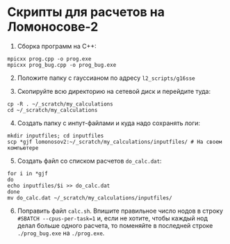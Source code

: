 # Скрипты для расчетов на Ломоносове-2

1. Сборка программ на C++:
```
mpicxx prog.cpp -o prog.exe
mpicxx prog_bug.cpp -o prog_bug.exe
```

2. Положите папку с гауссианом по адресу `l2_scripts/g16sse`

3. Скопируйте всю директорию на сетевой диск и перейдите туда:
```
cp -R . ~/_scratch/my_calculations
cd ~/_scratch/my_calculations
```

4. Создать папку с инпут-файлами и куда надо сохранять логи:
```
mkdir inputfiles; cd inputfiles
scp *gjf lomonosov2:~/_scratch/my_calculations/inputfiles/ # На своем компьютере
```

5. Создать файл со списком расчетов `do_calc.dat`:
```
for i in *gjf
do
echo inputfiles/$i >> do_calc.dat
done
mv do_calc.dat ~/_scratch/my_calculations/inputfiles/
```

6. Поправить файл `calc.sh`. Впишите правильное число нодов в строку `#SBATCH --cpus-per-task=1` и, если не хотите, чтобы каждый нод делал больше одного расчета, то поменяйте в последней строке `./prog_bug.exe` на `./prog.exe`.
